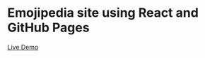 # Emojipedia site using React and GitHub Pages

[Live Demo](https://saumya4321.github.io/react-static-website/)
